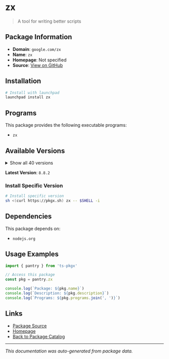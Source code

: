 # zx

> A tool for writing better scripts

## Package Information

- **Domain**: `google.com/zx`
- **Name**: `zx`
- **Homepage**: Not specified
- **Source**: [View on GitHub](https://github.com/pkgxdev/pantry/tree/main/projects/google.com/zx/package.yml)

## Installation

```bash
# Install with launchpad
launchpad install zx
```

## Programs

This package provides the following executable programs:

- `zx`

## Available Versions

<details>
<summary>Show all 40 versions</summary>

- `8.8.2`, `8.8.1`, `8.8.0`, `8.7.2`, `8.7.1`
- `8.7.0`, `8.6.2`, `8.6.1`, `8.6.0`, `8.5.5`
- `8.5.4`, `8.5.3`, `8.5.2`, `8.5.0`, `8.4.1`
- `8.4.0`, `8.3.2`, `8.3.1`, `8.3.0`, `8.2.4`
- `8.2.3`, `8.2.2`, `8.2.1`, `8.2.0`, `8.1.9`
- `8.1.8`, `8.1.7`, `8.1.6`, `8.1.5`, `8.1.4`
- `8.1.3`, `8.1.2`, `8.1.1`, `8.1.0`, `8.0.2`
- `8.0.1`, `8.0.0`, `7.2.4`, `7.2.3`, `6.2.6`

</details>

**Latest Version**: `8.8.2`

### Install Specific Version

```bash
# Install specific version
sh <(curl https://pkgx.sh) zx -- $SHELL -i
```

## Dependencies

This package depends on:

- `nodejs.org`

## Usage Examples

```typescript
import { pantry } from 'ts-pkgx'

// Access this package
const pkg = pantry.zx

console.log(`Package: ${pkg.name}`)
console.log(`Description: ${pkg.description}`)
console.log(`Programs: ${pkg.programs.join(', ')}`)
```

## Links

- [Package Source](https://github.com/pkgxdev/pantry/tree/main/projects/google.com/zx/package.yml)
- [Homepage](#)
- [Back to Package Catalog](../../../package-catalog.md)

---

*This documentation was auto-generated from package data.*
